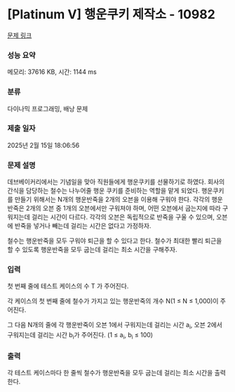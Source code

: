 # [Platinum V] 행운쿠키 제작소 - 10982 

[문제 링크](https://www.acmicpc.net/problem/10982) 

### 성능 요약

메모리: 37616 KB, 시간: 1144 ms

### 분류

다이나믹 프로그래밍, 배낭 문제

### 제출 일자

2025년 2월 15일 18:06:56

### 문제 설명

<p>데브베이커리에서는 기념일을 맞아 직원들에게 행운쿠키를 선물하기로 하였다. 회사의 간식을 담당하는 철수는 나누어줄 행운 쿠키를 준비하는 역할을 맡게 되었다. 행운쿠키를 만들기 위해서는 N개의 행운반죽을 2개의 오븐을 이용해 구워야 한다. 각각의 행운반죽은 2개의 오븐 중 1개의 오븐에서만 구워져야 하며, 어떤 오븐에서 굽는지에 따라 구워지는데 걸리는 시간이 다르다. 각각의 오븐은 독립적으로 반죽을 구울 수 있으며, 오븐에 반죽을 넣거나 빼는데 걸리는 시간은 없다고 가정하자.</p>

<p>철수는 행운반죽을 모두 구워야 퇴근을 할 수 있다고 한다. 철수가 최대한 빨리 퇴근을 할 수 있도록 행운반죽을 모두 굽는데 걸리는 최소 시간을 구해주자. </p>

### 입력 

 <p>첫 번째 줄에 테스트 케이스의 수 T 가 주어진다.</p>

<p>각 케이스의 첫 번째 줄에 철수가 가지고 있는 행운반죽의 개수 N(1 ≤ N ≤ 1,000)이 주어진다.</p>

<p>그 다음 N개의 줄에 각 행운반죽이 오븐 1에서 구워지는데 걸리는 시간 a<sub>i</sub>, 오븐 2에서 구워지는데 걸리는 시간 b<sub>i</sub>가 주어진다. (1 ≤ a<sub>i</sub>, b<sub>i</sub> ≤ 100)</p>

### 출력 

 <p>각 테스트 케이스마다 한 줄씩 철수가 행운반죽을 모두 굽는데 걸리는 최소 시간을 출력한다.</p>

